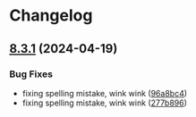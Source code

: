 # Changelog

## [8.3.1](https://github.com/tanderson-ld/dotnet-server-sdk/compare/8.3.0...8.3.1) (2024-04-19)


### Bug Fixes

* fixing spelling mistake, wink wink ([96a8bc4](https://github.com/tanderson-ld/dotnet-server-sdk/commit/96a8bc4657d11882a5f4f8df23521d5e36a080de))
* fixing spelling mistake, wink wink ([277b896](https://github.com/tanderson-ld/dotnet-server-sdk/commit/277b896026e1b9cf6658d23dbe1f3bff8b28a892))
